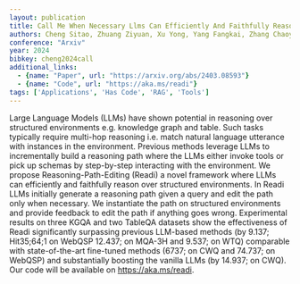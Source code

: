 ```yaml
---
layout: publication
title: Call Me When Necessary Llms Can Efficiently And Faithfully Reason Over Structured Environments
authors: Cheng Sitao, Zhuang Ziyuan, Xu Yong, Yang Fangkai, Zhang Chaoyun, Qin Xiaoting, Huang Xiang, Chen Ling, Lin Qingwei, Zhang Dongmei, Rajmohan Saravan, Zhang Qi
conference: "Arxiv"
year: 2024
bibkey: cheng2024call
additional_links:
  - {name: "Paper", url: "https://arxiv.org/abs/2403.08593"}
  - {name: "Code", url: "https://aka.ms/readi"}
tags: ['Applications', 'Has Code', 'RAG', 'Tools']
---
```

Large Language Models (LLMs) have shown potential in reasoning over structured environments e.g. knowledge graph and table. Such tasks typically require multi-hop reasoning i.e. match natural language utterance with instances in the environment. Previous methods leverage LLMs to incrementally build a reasoning path where the LLMs either invoke tools or pick up schemas by step-by-step interacting with the environment. We propose Reasoning-Path-Editing (Readi) a novel framework where LLMs can efficiently and faithfully reason over structured environments. In Readi LLMs initially generate a reasoning path given a query and edit the path only when necessary. We instantiate the path on structured environments and provide feedback to edit the path if anything goes wrong. Experimental results on three KGQA and two TableQA datasets show the effectiveness of Readi significantly surpassing previous LLM-based methods (by 9.137; Hit35;64;1 on WebQSP 12.437; on MQA-3H and 9.537; on WTQ) comparable with state-of-the-art fine-tuned methods (6737; on CWQ and 74.737; on WebQSP) and substantially boosting the vanilla LLMs (by 14.937; on CWQ). Our code will be available on https://aka.ms/readi.
